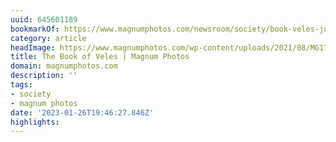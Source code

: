 ```yaml
---
uuid: 645601189
bookmarkOf: https://www.magnumphotos.com/newsroom/society/book-veles-jonas-bendiksen-hoodwinked-photography-industry/
category: article
headImage: https://www.magnumphotos.com/wp-content/uploads/2021/08/MG172509-scaled.jpg
title: The Book of Veles | Magnum Photos
domain: magnumphotos.com
description: ''
tags:
- society
- magnum photos
date: '2023-01-26T19:46:27.846Z'
highlights:
---
```




